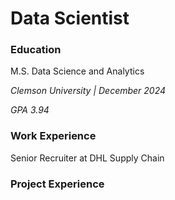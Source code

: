 # Data Scientist

### Education
M.S. Data Science and Analytics

*Clemson University | December 2024*

*GPA 3.94*

### Work Experience
Senior Recruiter at DHL Supply Chain

### Project Experience
